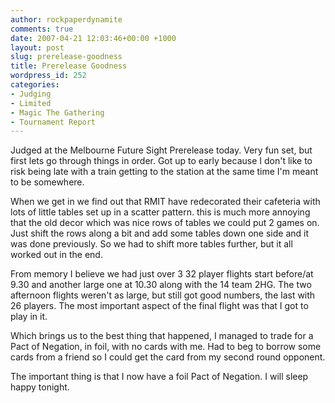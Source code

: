 ```yaml
---
author: rockpaperdynamite
comments: true
date: 2007-04-21 12:03:46+00:00 +1000
layout: post
slug: prerelease-goodness
title: Prerelease Goodness
wordpress_id: 252
categories:
- Judging
- Limited
- Magic The Gathering
- Tournament Report
---
```


Judged at the Melbourne Future Sight Prerelease today. Very fun set, but first lets go through things in order. Got up to early because I don't like to risk being late with a train getting to the station at the same time I'm meant to be somewhere.

When we get in we find out that RMIT have redecorated their cafeteria with lots of little tables set up in a scatter pattern. this is much more annoying that the old decor which was nice rows of tables we could put 2 games on. Just shift the rows along a bit and add some tables down one side and it was done previously. So we had to shift more tables further, but it all worked out in the end.

From memory I believe we had just over 3 32 player flights start before/at 9.30 and another large one at 10.30 along with the 14 team 2HG. The two afternoon flights weren't as large, but still got good numbers, the last with 26 players. The most important aspect of the final flight was that I got to play in it. <!-- more -->

Which brings us to the best thing that happened, I managed to trade for a Pact of Negation, in foil, with no cards with me. Had to beg to borrow some cards from a friend so I could get the card from my second round opponent.

The important thing is that I now have a foil Pact of Negation. I will sleep happy tonight.
